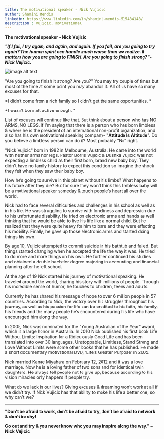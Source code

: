 ```yaml
---
title: The motivational speaker - Nick Vujicic
author: Shamini Mendis
linkedin: https://www.linkedin.com/in/shamini-mendis-515484148/
description : Vujicic, motivational
---
```



**The motivational speaker - Nick Vujicic**

**_"If I fail, I try again, and again, and again. If you fail, are you going to try again? The human spirit can handle much worse than we realize. It matters how you are going to FINISH. Are you going to finish strong?"-Nick Vujicic._**

![image alt text](shamini1.jpg)

"Are you going to finish it strong? Are you?" You may try couple of times but most of the time at some point you may abandon it. All of us have so many excuses for that.

*I didn't come from a rich family so I didn't get the same opportunities. *

*I wasn't born attractive enough. *

List of excuses will continue like that. But think about a person who has NO ARMS, NO LEGS. If I’m saying that there is a person who has born limbless & where he is the president of an international non-profit organization, and also has his own motivational speaking company- "**Attitude Is Altitude**". Do you believe a limbless person can do it? Most probably “No” right.

"Nick Vujicic" born in 1982 in Melbourne, Australia. He came into the world with neither arms nor legs. Pastor Borris Vujicic & Dushka Vujicic was not expecting a limbless child as their first born, brand new baby boy. They didn’t have no family history to expect this condition so imagine the shock they felt when they saw their baby boy. 

How he’s going to survive in this planet without his limbs? What happens to his future after they die? But for sure they won’t think this limbless baby will be a motivational speaker someday & touch people’s heart all over the world. 

Nick had to face several difficulties and challenges in his school as well as in his life. He was struggling to survive with loneliness and depression due to his unfortunate disability. He tried on electronic arms and hands as well thinking that he would be able to live his life like a normal child. But he realized that they were quite heavy for him to bare and they were effecting his mobility. Finally, he gave up those electronic arms and started doing things his own. 

By age 10, Vujicic attempted to commit suicide in his bathtub and failed. But things started changing when he accepted the life the way it was. He tried to do more and more things on his own. He further continued his studies and obtained a double bachelor degree majoring in accounting and financial planning after he left school.

At the age of 19 Nick started his journey of motivational speaking. He traveled around the world, sharing his story with millions of people. Through his incredible sense of humor, he touches to children, teens and adults.  

Currently he has shared his message of hope to over 6 million people in 57 countries. According to Nick, the victory over his struggles throughout his journey, as well as his passion for life can be credited to his faith, his family, his friends and the many people he’s encountered during his life who have encouraged him along the way.

In 2005, Nick was nominated for the "Young Australian of the Year" award, which is a large honor in Australia. In 2010 Nick published his first book Life Without Limits: Inspiration for a Ridiculously Good Life and has been translated into over 30 languages. Unstoppable, Limitless, Stand Strong and Love Without Limits were some other books that he has published. He made a short documentary motivational DVD, ‘Life’s Greater Purpose’ in 2005.

Nick married Kanae Miyahara on February 12, 2012 and it was a love marriage. Now he is a loving father of two sons and for identical twin daughters. He always tell people not to give up, because according to his vision miracles only happens if people try. 

What do we lack in our lives? Giving excuses & dreaming won’t work at all if we didn’t try. If Nick Vujicic has that ability to make his life a better one, so why can’t we?

** **

**"Don’t be afraid to work, don’t be afraid to try, don’t be afraid to network & don’t be shy!**

**Go out and try & you never know who you may inspire along the way." – Nick Vujicic**

